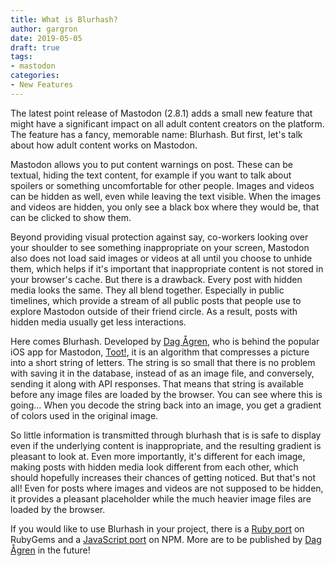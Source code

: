 ```yaml
---
title: What is Blurhash?
author: gargron
date: 2019-05-05
draft: true
tags:
- mastodon
categories:
- New Features
---
```


The latest point release of Mastodon (2.8.1) adds a small new feature that might have a significant impact on all adult content creators on the platform. The feature has a fancy, memorable name: Blurhash. But first, let's talk about how adult content works on Mastodon.

Mastodon allows you to put content warnings on post. These can be textual, hiding the text content, for example if you want to talk about spoilers or something uncomfortable for other people. Images and videos can be hidden as well, even while leaving the text visible. When the images and videos are hidden, you only see a black box where they would be, that can be clicked to show them.

Beyond providing visual protection against say, co-workers looking over your shoulder to see something inappropriate on your screen, Mastodon also does not load said images or videos at all until you choose to unhide them, which helps if it's important that inappropriate content is not stored in your browser's cache. But there is a drawback. Every post with hidden media looks the same. They all blend together. Especially in public timelines, which provide a stream of all public posts that people use to explore Mastodon outside of their friend circle. As a result, posts with hidden media usually get less interactions.

Here comes Blurhash. Developed by [Dag Ågren][WAHa_06x36], who is behind the popular iOS app for Mastodon, [Toot!][toot], it is an algorithm that compresses a picture into a short string of letters. The string is so small that there is no problem with saving it in the database, instead of as an image file, and conversely, sending it along with API responses. That means that string is available before any image files are loaded by the browser. You can see where this is going... When you decode the string back into an image, you get a gradient of colors used in the original image.

So little information is transmitted through blurhash that is is safe to display even if the underlying content is inappropriate, and the resulting gradient is pleasant to look at. Even more importantly, it's different for each image, making posts with hidden media look different from each other, which should hopefully increases their chances of getting noticed. But that's not all! Even for posts where images and videos are not supposed to be hidden, it provides a pleasant placeholder while the much heavier image files are loaded by the browser.

If you would like to use Blurhash in your project, there is a [Ruby port][ruby] on RubyGems and a [JavaScript port][javascript] on NPM. More are to be published by [Dag Ågren][WAHa_06x36] in the future!

[WAHa_06x36]: https://mastodon.social/@WAHa_06x36
[toot]: https://itunes.apple.com/app/toot/id1229021451?ls=1&mt=8
[ruby]: https://rubygems.org/gems/blurhash
[javascript]: https://www.npmjs.com/package/blurhash